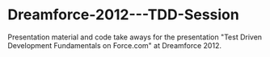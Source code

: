 Dreamforce-2012---TDD-Session
=============================

Presentation material and code take aways for the presentation "Test Driven Development Fundamentals on Force.com" at Dreamforce 2012.